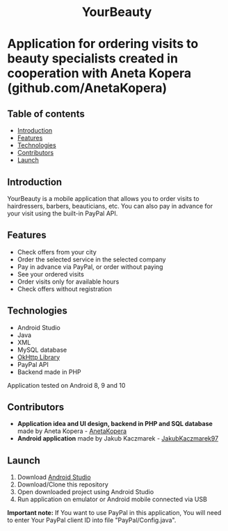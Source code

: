 <h1 align="center">
 <strong>YourBeauty</strong>
<br/>
</h1>
<h1>
 Application for ordering visits to beauty specialists created in cooperation with Aneta Kopera (github.com/AnetaKopera)
</h1>


## Table of contents
* [Introduction](#introduction)
* [Features](#features)
* [Technologies](#technologies)
* [Contributors](#contributors)
* [Launch](#launch)

## Introduction
YourBeauty is a mobile application that allows you to order visits to hairdressers, barbers, beauticians, etc. You can also pay in advance for your visit using the built-in PayPal API.

## Features
* Check offers from your city
* Order the selected service in the selected company
* Pay in advance via PayPal, or order without paying
* See your ordered visits
* Order visits only for available hours
* Check offers without registration

## Technologies
* Android Studio
* Java
* XML
* MySQL database
* [OkHttp Library](https://square.github.io/okhttp/)
* PayPal API 
* Backend made in PHP

Application tested on Android  8, 9 and 10

## Contributors

* **Application idea and UI design, backend in PHP and SQL database** made by Aneta Kopera - [AnetaKopera](https://github.com/AnetaKopera)
* **Android application** made by Jakub Kaczmarek - [JakubKaczmarek97](https://github.com/JakubKaczmarek97)

## Launch
1. Download [Android Studio](https://developer.android.com/studio)
2. Download/Clone this repository 
3. Open downloaded project using Android Studio
4. Run application on emulator or Android mobile connected via USB

<strong>Important note:</strong> If You want to use PayPal in this application, You will need to enter Your PayPal client ID into file "PayPal/Config.java". 
